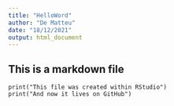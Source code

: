 ```yaml
---
title: "HelloWord"
author: "De Matteu"
date: "18/12/2021"
output: html_document
---
```


## This is a markdown file

```{r}
print("This file was created within RStudio")
print("And now it lives on GitHub")
```



